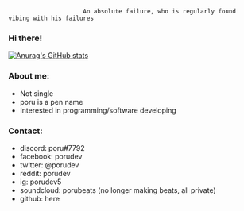                          An absolute failure, who is regularly found vibing with his failures

### Hi there!

[![Anurag's GitHub stats](https://github-readme-stats.vercel.app/api?username=porudev&count_private=true&include_all_commits=true&show_icons=true&theme=algolia)](https://github.com/anuraghazra/github-readme-stats)
  

### About me:
- Not single
- poru is a pen name
- Interested in programming/software developing

### Contact:
- discord: poru#7792
- facebook: porudev
- twitter: @porudev
- reddit: porudev
- ig: porudev5
- soundcloud: porubeats (no longer making beats, all private)
- github: here
